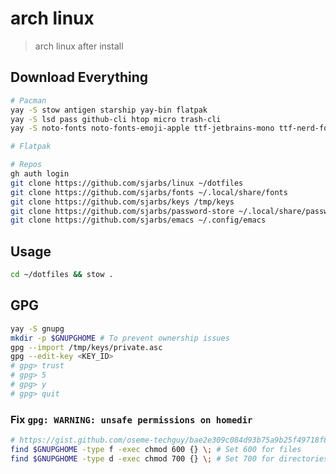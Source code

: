 # arch linux
> arch linux after install

## Download Everything
```sh
# Pacman
yay -S stow antigen starship yay-bin flatpak
yay -S lsd pass github-cli htop micro trash-cli
yay -S noto-fonts noto-fonts-emoji-apple ttf-jetbrains-mono ttf-nerd-fonts-symbols

# Flatpak

# Repos
gh auth login
git clone https://github.com/sjarbs/linux ~/dotfiles
git clone https://github.com/sjarbs/fonts ~/.local/share/fonts
git clone https://github.com/sjarbs/keys /tmp/keys
git clone https://github.com/sjarbs/password-store ~/.local/share/password-store
git clone https://github.com/sjarbs/emacs ~/.config/emacs
```

## Usage
```sh
cd ~/dotfiles && stow .
```

## GPG
```sh
yay -S gnupg
mkdir -p $GNUPGHOME # To prevent ownership issues
gpg --import /tmp/keys/private.asc
gpg --edit-key <KEY_ID>
# gpg> trust
# gpg> 5
# gpg> y
# gpg> quit
```
### Fix `gpg: WARNING: unsafe permissions on homedir`
```sh
# https://gist.github.com/oseme-techguy/bae2e309c084d93b75a9b25f49718f85#gistcomment-3585593
find $GNUPGHOME -type f -exec chmod 600 {} \; # Set 600 for files
find $GNUPGHOME -type d -exec chmod 700 {} \; # Set 700 for directories
```
